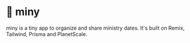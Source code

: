 # 🎒 miny

miny is a tiny app to organize and share ministry dates. It's built on Remix, Tailwind, Prisma and PlanetScale.
